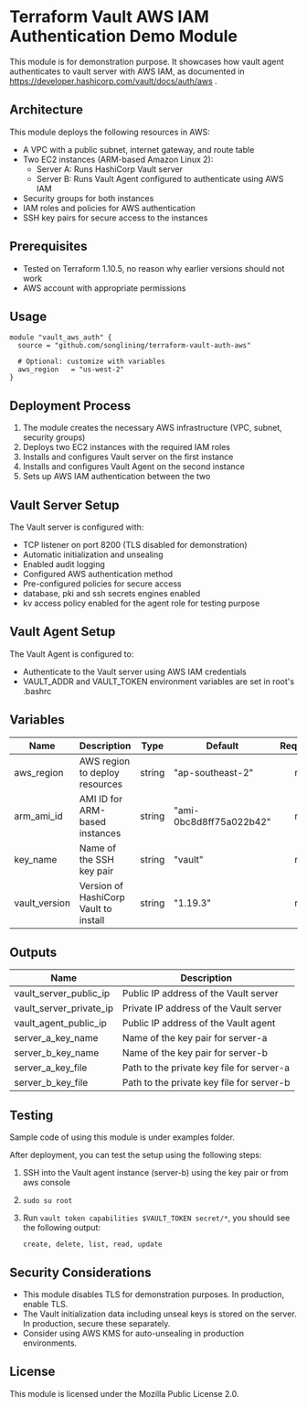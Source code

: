 # Terraform Vault AWS IAM Authentication Demo Module

This module is for demonstration purpose.  It showcases how vault agent authenticates to vault server with AWS IAM, as documented in https://developer.hashicorp.com/vault/docs/auth/aws .

## Architecture

This module deploys the following resources in AWS:

- A VPC with a public subnet, internet gateway, and route table
- Two EC2 instances (ARM-based Amazon Linux 2):
  - Server A: Runs HashiCorp Vault server
  - Server B: Runs Vault Agent configured to authenticate using AWS IAM
- Security groups for both instances
- IAM roles and policies for AWS authentication
- SSH key pairs for secure access to the instances

## Prerequisites

- Tested on Terraform 1.10.5, no reason why earlier versions should not work
- AWS account with appropriate permissions

## Usage

```hcl
module "vault_aws_auth" {
  source = "github.com/songlining/terraform-vault-auth-aws"
  
  # Optional: customize with variables
  aws_region   = "us-west-2"
}
```

## Deployment Process

1. The module creates the necessary AWS infrastructure (VPC, subnet, security groups)
2. Deploys two EC2 instances with the required IAM roles
3. Installs and configures Vault server on the first instance
4. Installs and configures Vault Agent on the second instance
5. Sets up AWS IAM authentication between the two

## Vault Server Setup

The Vault server is configured with:
- TCP listener on port 8200 (TLS disabled for demonstration)
- Automatic initialization and unsealing
- Enabled audit logging
- Configured AWS authentication method
- Pre-configured policies for secure access
- database, pki and ssh secrets engines enabled
- kv access policy enabled for the agent role for testing purpose

## Vault Agent Setup

The Vault Agent is configured to:
- Authenticate to the Vault server using AWS IAM credentials
- VAULT_ADDR and VAULT_TOKEN environment variables are set in root's .bashrc 

## Variables

| Name | Description | Type | Default | Required |
|------|-------------|------|---------|:--------:|
| aws_region | AWS region to deploy resources | string | "ap-southeast-2" | no |
| arm_ami_id | AMI ID for ARM-based instances | string | "ami-0bc8d8ff75a022b42" | no |
| key_name | Name of the SSH key pair | string | "vault" | no |
| vault_version | Version of HashiCorp Vault to install | string | "1.19.3" | no |

## Outputs

| Name | Description |
|------|-------------|
| vault_server_public_ip | Public IP address of the Vault server |
| vault_server_private_ip | Private IP address of the Vault server |
| vault_agent_public_ip | Public IP address of the Vault agent |
| server_a_key_name | Name of the key pair for server-a |
| server_b_key_name | Name of the key pair for server-b |
| server_a_key_file | Path to the private key file for server-a |
| server_b_key_file | Path to the private key file for server-b |

## Testing

Sample code of using this module is under examples folder.

After deployment, you can test the setup using the following steps:
1. SSH into the Vault agent instance (server-b) using the key pair or from aws console
2. `sudo su root`
3. Run `vault token capabilities $VAULT_TOKEN secret/*`, you should see the following output:

   `create, delete, list, read, update`

## Security Considerations

- This module disables TLS for demonstration purposes. In production, enable TLS.
- The Vault initialization data including unseal keys is stored on the server. In production, secure these separately.
- Consider using AWS KMS for auto-unsealing in production environments.

## License

This module is licensed under the Mozilla Public License 2.0.